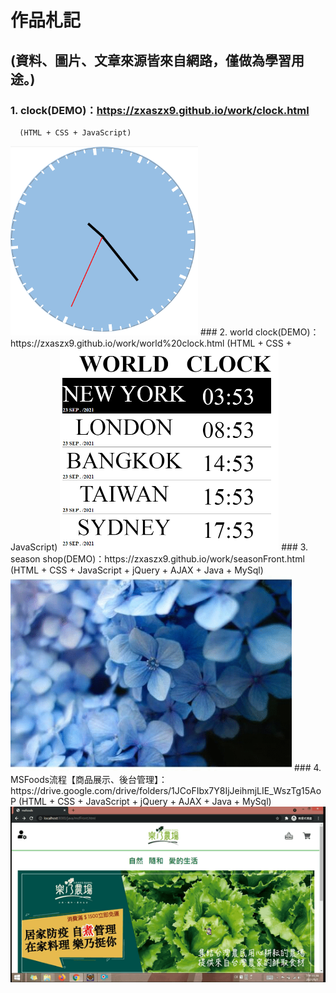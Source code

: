 # 作品札記  
## (資料、圖片、文章來源皆來自網路，僅做為學習用途。)
### 1. clock(DEMO)：https://zxaszx9.github.io/work/clock.html
      (HTML + CSS + JavaScript)  
<img alt="clock" width="300" src="https://github.com/zxaszx9/work/blob/gh-pages/img/season/Clock.png">  
### 2. world clock(DEMO)：https://zxaszx9.github.io/work/world%20clock.html  
      (HTML + CSS + JavaScript)  
<img alt="WorldClock" width="350" src="https://github.com/zxaszx9/work/blob/gh-pages/img/season/WorldClock.png">  
### 3. season shop(DEMO)：https://zxaszx9.github.io/work/seasonFront.html  
      (HTML + CSS + JavaScript + jQuery + AJAX + Java + MySql)  
<img alt="seasonshop" width="450" src="https://github.com/zxaszx9/work/blob/gh-pages/img/season/seasonshop.gif">  
### 4. MSFoods流程【商品展示、後台管理】：https://drive.google.com/drive/folders/1JCoFIbx7Y8IjJeihmjLIE_WszTg15AoP  
      (HTML + CSS + JavaScript + jQuery + AJAX + Java + MySql)  
<img alt="MSFoods" width="650" src="https://github.com/zxaszx9/work/blob/gh-pages/img/season/MSFoods.gif">  
   

